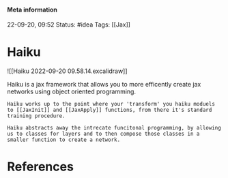 #### Meta information
22-09-20, 09:52
Status: #idea
Tags: [[Jax]]





# Haiku
![[Haiku 2022-09-20 09.58.14.excalidraw]]

Haiku is a jax framework that allows you to more efficently create jax networks using object oriented programming.

```ad-important
Haiku works up to the point where your 'transform' you haiku moduels to [[JaxInit]] and [[JaxApply]] functions, from there it's standard training procedure.
```

```ad-note
Haiku abstracts away the intrecate funcitonal programming, by allowing us to classes for layers and to then compose those classes in a smaller function to create a network.
```



# References
